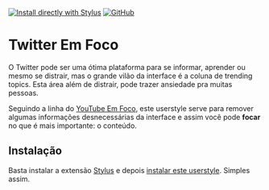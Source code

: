 [![Install directly with Stylus](https://img.shields.io/badge/Install%20directly%20with-Stylus-00adad?style=flat-square)](https://github.com/raulcraveiro/twitter-em-foco/raw/main/twitter-em-foco.user.css) [![GitHub](https://img.shields.io/github/license/raulcraveiro/twitter-em-foco?style=flat-square)](https://github.com/raulcraveiro/twitter-em-foco/blob/main/LICENSE)

# Twitter Em Foco

O Twitter pode ser uma ótima plataforma para se informar, aprender ou mesmo se distrair, mas o grande vilão da interface é a coluna de trending topics. Esta área além de distrair, pode trazer ansiedade pra muitas pessoas.

Seguindo a linha do [YouTube Em Foco](https://github.com/raulcraveiro/youtube-em-foco), este userstyle serve para remover algumas informações desnecessárias da interface e assim você pode **focar** no que é mais importante: o conteúdo.

## Instalação

Basta instalar a extensão [Stylus](https://github.com/openstyles/stylus) e depois [instalar este userstyle](https://github.com/raulcraveiro/twitter-em-foco/raw/main/twitter-em-foco.user.css). Simples assim.
